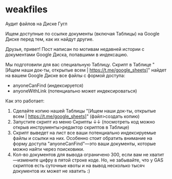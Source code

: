 # weakfiles
Аудит файлов на Диске Гугл

​​Ищем доступные по ссылке документы (включая Таблицы) на Google Диске перед тем, как их найдут другие.

Друзья, привет! Пост написан по мотивам недавней истории с документами Google Диска, попавшими в индексацию.

Мы подготовили для вас специальную Таблицу. Скрипт в Таблице "[Ищем наши док-ты, открытые всем | https://t.me/google_sheets]" найдет на вашем Google Диске все файлы с формой доступа:
- anyoneCanFind (индексируется)
- anyoneWithLink (потенциально может индексироваться)

Как это работает:
1. Сделайте копию нашей Таблицы "[Ищем наши док-ты, открытые всем | https://t.me/google_sheets]" (файл>создать копию)
1. Запустите скрипт из меню Скрипты ↓↓ (посмотреть код можно открыв инструменты>редактор скриптов в Таблице)
1. Скрипт выведет на лист все ваши потенциально индексируемые файлы и ссылки на них. Особенно стоит обратить внимание на форму доступа "anyoneCanFind"—это ваши документы, которые можно найти через поисковики.
1. Кол-во документов для вывода ограничено 300, если вам не хватит—измените цифру в пятой строке коде. Но, не забывайте, что у GAS скриптов есть суточные квоты и на вывод несколько тысяч документов их может не хватить :)


[Ищем наши док-ты, открытые всем | https://t.me/google_sheets]: https://docs.google.com/spreadsheets/d/1lz0J31OKSVoBXCWWTIVVmSHEdBRogdS_-yskC-5h5W4/edit?usp=sharing